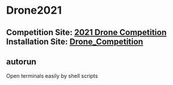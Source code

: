 # Drone2021  
Competition Site: [2021 Drone Competition](https://sites.google.com/view/skku-drone-competition/%ED%99%88/%EC%9E%90%EC%9C%A8%EB%B9%84%ED%96%89%EB%8C%80%ED%9A%8C)   
Installation Site: [Drone_Competition](https://github.com/rladntjd/Drone_Competition)
---
## autorun
Open terminals easily by shell scripts
